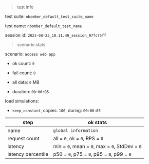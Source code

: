 > test info

test suite: `nbomber_default_test_suite_name`

test name: `nbomber_default_test_name`

session id: `2023-08-23_10.11.49_session_97fc75ff`

> scenario stats

scenario: `access web app`

  - ok count: `0`

  - fail count: `0`

  - all data: `0` MB

  - duration: `00:00:05`

load simulations:

  - `keep_constant`, copies: `100`, during: `00:00:05`

|step|ok stats|
|---|---|
|name|`global information`|
|request count|all = `0`, ok = `0`, RPS = `0`|
|latency|min = `0`, mean = `0`, max = `0`, StdDev = `0`|
|latency percentile|p50 = `0`, p75 = `0`, p95 = `0`, p99 = `0`|




